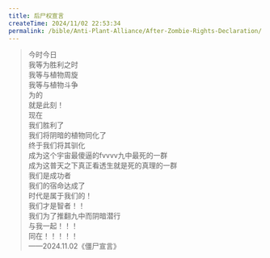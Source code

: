 ```yaml
---
title: 后尸权宣言
createTime: 2024/11/02 22:53:34
permalink: /bible/Anti-Plant-Alliance/After-Zombie-Rights-Declaration/
---
```


> 今时今日<br/>
> 我等为胜利之时<br/>
> 我等与植物周旋<br/>
> 我等与植物斗争<br/>
> 为的<br/>
> 就是此刻！<br/>
> 现在<br/>
> 我们胜利了<br/>
> 我们将阴暗的植物同化了<br/>
> 终于我们将其驯化<br/>
> 成为这个宇宙最傻逼的fvvvv九中最死的一群<br/>
> 成为这普天之下真正看透生就是死的真理的一群<br/>
> 我们是成功者<br/>
> 我们的宿命达成了<br/>
> 时代是属于我们的！<br/>
> 我们才是智者！！<br/>
> 我们为了推翻九中而阴暗潜行<br/>
> 与我一起！！！<br/>
> 同在！！！！！<br/>
> ——2024.11.02《僵尸宣言》<br/>